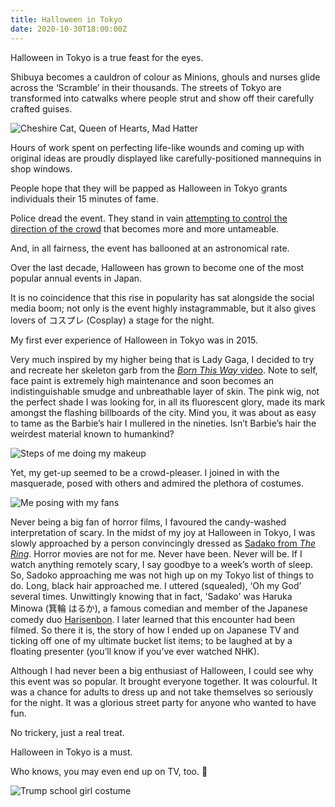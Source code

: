 ```yaml
---
title: Halloween in Tokyo
date: 2020-10-30T18:00:00Z
---
```


Halloween in Tokyo is a true feast for the eyes.

Shibuya becomes a cauldron of colour as Minions, ghouls and nurses glide across the ‘Scramble’ in their thousands. The streets of Tokyo are transformed into catwalks where people strut and show off their carefully crafted guises.

![Cheshire Cat, Queen of Hearts, Mad Hatter](/halloween-trio.jpeg "The Wonderland Trio")

Hours of work spent on perfecting life-like wounds and coming up with original ideas are proudly displayed like carefully-positioned mannequins in shop windows.

People hope that they will be papped as Halloween in Tokyo grants individuals their 15 minutes of fame.

Police dread the event. They stand in vain [attempting to control the direction of the crowd](https://mainichi.jp/english/graphs/20181101/hpe/00m/0na/001000g/7) that becomes more and more untameable.

And, in all fairness, the event has ballooned at an astronomical rate.

Over the last decade, Halloween has grown to become one of the most popular annual events in Japan.

It is no coincidence that this rise in popularity has sat alongside the social media boom; not only is the event highly instagrammable, but it also gives lovers of コスプレ (Cosplay) a stage for the night.

My first ever experience of Halloween in Tokyo was in 2015.

Very much inspired by my higher being that is Lady Gaga, I decided to try and recreate her skeleton garb from the [_Born This Way_ video](https://youtu.be/wV1FrqwZyKw). Note to self, face paint is extremely high maintenance and soon becomes an indistinguishable smudge and unbreathable layer of skin. The pink wig, not the perfect shade I was looking for, in all its fluorescent glory, made its mark amongst the flashing billboards of the city. Mind you, it was about as easy to tame as the Barbie’s hair I mullered in the nineties. Isn’t Barbie’s hair the weirdest material known to humankind?

![Steps of me doing my makeup](/born-kinda-this-way.jpg "Born This Way Kinda")

Yet, my get-up seemed to be a crowd-pleaser. I joined in with the masquerade, posed with others and admired the plethora of costumes.

![Me posing with my fans](/halloween-crowd-pleaser.JPG "15 Minutes of Fame")

Never being a big fan of horror films, I favoured the candy-washed interpretation of scary. In the midst of my joy at Halloween in Tokyo, I was slowly approached by a person convincingly dressed as [Sadako from _The Ring_](https://en.wikipedia.org/wiki/Sadako_Yamamura). Horror movies are not for me. Never have been. Never will be. If I watch anything remotely scary, I say goodbye to a week’s worth of sleep. So, Sadoko approaching me was not high up on my Tokyo list of things to do. Long, black hair approached me. I uttered (squealed), ‘Oh my God’ several times. Unwittingly knowing that in fact, 'Sadako' was Haruka Minowa (箕輪 はるか), a famous comedian and member of the Japanese comedy duo [Harisenbon](https://en.wikipedia.org/wiki/Harisenbon). I later learned that this encounter had been filmed. So there it is, the story of how I ended up on Japanese TV and ticking off one of my ultimate bucket list items; to be laughed at by a floating presenter (you’ll know if you’ve ever watched NHK).

Although I had never been a big enthusiast of Halloween, I could see why this event was so popular. It brought everyone together. It was colourful. It was a chance for adults to dress up and not take themselves so seriously for the night. It was a glorious street party for anyone who wanted to have fun.

No trickery, just a real treat.

Halloween in Tokyo is a must.

Who knows, you may even end up on TV, too. 🎃

![Trump school girl costume](/trump-halloween.jpeg "True Horror")
